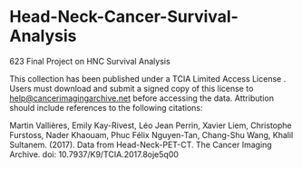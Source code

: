 # Head-Neck-Cancer-Survival-Analysis
623 Final Project on HNC Survival Analysis

This collection has been published under a TCIA Limited Access License . Users must download and submit a signed copy of this license to help@cancerimagingarchive.net before accessing the data. Attribution should include references to the following citations:

Martin Vallières, Emily Kay-Rivest, Léo Jean Perrin, Xavier Liem, Christophe Furstoss, Nader Khaouam, Phuc Félix Nguyen-Tan, Chang-Shu Wang, Khalil Sultanem. (2017). Data from Head-Neck-PET-CT. The Cancer Imaging Archive. doi: 10.7937/K9/TCIA.2017.8oje5q00

